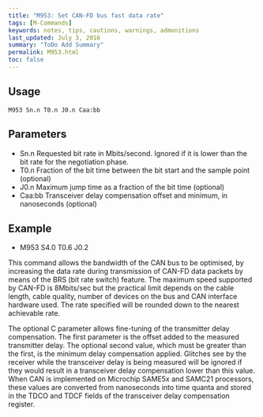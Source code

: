 ```yaml
---
title: "M953: Set CAN-FD bus fast data rate" 
tags: [M-Commands]
keywords: notes, tips, cautions, warnings, admonitions
last_updated: July 3, 2016
summary: "ToDo Add Summary"
permalink: M953.html
toc: false
---
```



## Usage ##
```
M953 Sn.n T0.n J0.n Caa:bb 
```

## Parameters ##

+ Sn.n Requested bit rate in Mbits/second. Ignored if it is lower than the bit rate for the negotiation phase.
+ T0.n Fraction of the bit time between the bit start and the sample point (optional)
+ J0.n Maximum jump time as a fraction of the bit time (optional)
+ Caa:bb Transceiver delay compensation offset and minimum, in nanoseconds (optional)

## Example ##

+ M953 S4.0 T0.6 J0.2

This command allows the bandwidth of the CAN bus to be optimised, by increasing the data rate during transmission of CAN-FD data packets by means of the BRS (bit rate switch) feature. The maximum speed supported by CAN-FD is 8Mbits/sec but the practical limit depends on the cable length, cable quality, number of devices on the bus and CAN interface hardware used. The rate specified will be rounded down to the nearest achievable rate.

The optional C parameter allows fine-tuning of the transmitter delay compensation. The first parameter is the offset added to the measured transmitter delay. The optional second value, which must be greater than the first, is the minimum delay compensation applied. Glitches see by the receiver while the transceiver delay is being measured will be ignored if they would result in a transceiver delay compensation lower than this value. When CAN is implemented on Microchip SAME5x and SAMC21 processors, these values are converted from nanoseconds into time quanta and stored in the TDCO and TDCF fields of the transceiver delay compensation register.